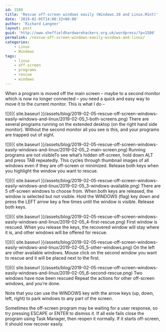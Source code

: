 ```yaml
---
id: 1580
title: 'Rescue off-screen windows easily (Windows.10 and Linux.Mint)'
date: '2019-02-05T14:00:32+00:00'
author: 'Richard Langner'
layout: post
guid: 'http://www.sheffieldhardwarehackers.org.uk/wordpress/?p=1580'
permalink: /rescue-off-screen-windows-easily-windows-and-linux/
categories:
    - Linux
    - Windows
tags:
    - linux
    - off-screen
    - programs
    - rescue
    - windows
---
```


When a program is moved off the main screen – maybe to a second monitor which is now no longer connected – you need a quick and easy way to move it to the current monitor. This is what I do –

![]({{ site.baseurl }}/assets/blog/2019-02-05-rescue-off-screen-windows-easily-windows-and-linux/2019-02-05_1-both-screens.png)
There are several programs running on the extended desktop (on the right hand side monitor). Without the second monitor all you see is this, and your programs are trapped out of sight.

![]({{ site.baseurl }}/assets/blog/2019-02-05-rescue-off-screen-windows-easily-windows-and-linux/2019-02-05_2-main-screen.png)
Running programs are not visible</figcaption></figure>To see what’s hidden off-screen, hold down ALT and press TAB repeatedly. This cycles through thumbnail images of all windows even if they are off-screen or minimized. Release both keys when you highlight the window you want to rescue.

![]({{ site.baseurl }}/assets/blog/2019-02-05-rescue-off-screen-windows-easily-windows-and-linux/2019-02-05_3-windows-available.png)
There are 5 off-screen windows to choose from. When both keys are released, the window is selected but not visible. Hold the WINDOWS (flag) key down and press the LEFT arrow key a few times until the window is visible. Release both keys.

![]({{ site.baseurl }}/assets/blog/2019-02-05-rescue-off-screen-windows-easily-windows-and-linux/2019-02-05_4-first-rescue.png)
First window is rescued. When you release the keys, the recovered window will stay where it is, and other windows will be offered for rescue.

![]({{ site.baseurl }}/assets/blog/2019-02-05-rescue-off-screen-windows-easily-windows-and-linux/2019-02-05_5-other-windows.png)
On the left are other available windows. Mouse click on the second window you want to rescue and it will be placed next to the first.

![]({{ site.baseurl }}/assets/blog/2019-02-05-rescue-off-screen-windows-easily-windows-and-linux/2019-02-05_6-second-rescue.png)
Two windows have now been rescued Repeat the actions for other off-screen windows, and you’re done.

Note that you can use the WINDOWS key with the arrow keys (up, down, left, right) to park windows to any part of the screen.

Sometimes the off-screen program may be waiting for a user response, so try pressing ESCAPE or ENTER to dismiss it. If all esle fails close the program using Task Manager, then reopen it normally. If it starts off-screen, it should now recover easily.